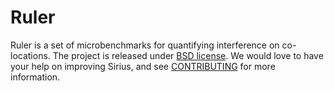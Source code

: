 # Ruler

Ruler is a set of microbenchmarks for quantifying interference on co-locations.
The project is released under [BSD license](LICENSE). We would love to have
your help on improving Sirius, and see [CONTRIBUTING](CONTRIBUTING.md) for more
information.
